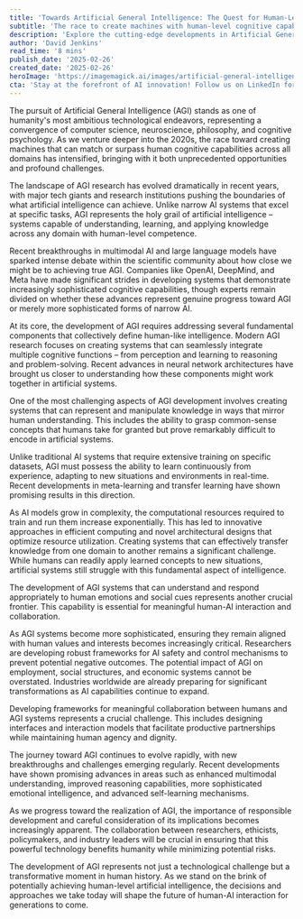 ```yaml
---
title: 'Towards Artificial General Intelligence: The Quest for Human-Level AI and Beyond'
subtitle: 'The race to create machines with human-level cognitive capabilities intensifies'
description: 'Explore the cutting-edge developments in Artificial General Intelligence (AGI) as researchers and tech giants race to create machines with human-level cognitive capabilities. This comprehensive analysis examines recent breakthroughs, technical challenges, and the profound implications of achieving true AGI.'
author: 'David Jenkins'
read_time: '8 mins'
publish_date: '2025-02-26'
created_date: '2025-02-26'
heroImage: 'https://imagemagick.ai/images/artificial-general-intelligence-concept.jpg'
cta: 'Stay at the forefront of AI innovation! Follow us on LinkedIn for daily updates on AGI developments and join a community of forward-thinking professionals shaping the future of artificial intelligence.'
---
```


The pursuit of Artificial General Intelligence (AGI) stands as one of humanity's most ambitious technological endeavors, representing a convergence of computer science, neuroscience, philosophy, and cognitive psychology. As we venture deeper into the 2020s, the race toward creating machines that can match or surpass human cognitive capabilities across all domains has intensified, bringing with it both unprecedented opportunities and profound challenges.

The landscape of AGI research has evolved dramatically in recent years, with major tech giants and research institutions pushing the boundaries of what artificial intelligence can achieve. Unlike narrow AI systems that excel at specific tasks, AGI represents the holy grail of artificial intelligence – systems capable of understanding, learning, and applying knowledge across any domain with human-level competence.

Recent breakthroughs in multimodal AI and large language models have sparked intense debate within the scientific community about how close we might be to achieving true AGI. Companies like OpenAI, DeepMind, and Meta have made significant strides in developing systems that demonstrate increasingly sophisticated cognitive capabilities, though experts remain divided on whether these advances represent genuine progress toward AGI or merely more sophisticated forms of narrow AI.

At its core, the development of AGI requires addressing several fundamental components that collectively define human-like intelligence. Modern AGI research focuses on creating systems that can seamlessly integrate multiple cognitive functions – from perception and learning to reasoning and problem-solving. Recent advances in neural network architectures have brought us closer to understanding how these components might work together in artificial systems.

One of the most challenging aspects of AGI development involves creating systems that can represent and manipulate knowledge in ways that mirror human understanding. This includes the ability to grasp common-sense concepts that humans take for granted but prove remarkably difficult to encode in artificial systems.

Unlike traditional AI systems that require extensive training on specific datasets, AGI must possess the ability to learn continuously from experience, adapting to new situations and environments in real-time. Recent developments in meta-learning and transfer learning have shown promising results in this direction.

As AI models grow in complexity, the computational resources required to train and run them increase exponentially. This has led to innovative approaches in efficient computing and novel architectural designs that optimize resource utilization. Creating systems that can effectively transfer knowledge from one domain to another remains a significant challenge. While humans can readily apply learned concepts to new situations, artificial systems still struggle with this fundamental aspect of intelligence.

The development of AGI systems that can understand and respond appropriately to human emotions and social cues represents another crucial frontier. This capability is essential for meaningful human-AI interaction and collaboration.

As AGI systems become more sophisticated, ensuring they remain aligned with human values and interests becomes increasingly critical. Researchers are developing robust frameworks for AI safety and control mechanisms to prevent potential negative outcomes. The potential impact of AGI on employment, social structures, and economic systems cannot be overstated. Industries worldwide are already preparing for significant transformations as AI capabilities continue to expand.

Developing frameworks for meaningful collaboration between humans and AGI systems represents a crucial challenge. This includes designing interfaces and interaction models that facilitate productive partnerships while maintaining human agency and dignity.

The journey toward AGI continues to evolve rapidly, with new breakthroughs and challenges emerging regularly. Recent developments have shown promising advances in areas such as enhanced multimodal understanding, improved reasoning capabilities, more sophisticated emotional intelligence, and advanced self-learning mechanisms.

As we progress toward the realization of AGI, the importance of responsible development and careful consideration of its implications becomes increasingly apparent. The collaboration between researchers, ethicists, policymakers, and industry leaders will be crucial in ensuring that this powerful technology benefits humanity while minimizing potential risks.

The development of AGI represents not just a technological challenge but a transformative moment in human history. As we stand on the brink of potentially achieving human-level artificial intelligence, the decisions and approaches we take today will shape the future of human-AI interaction for generations to come.